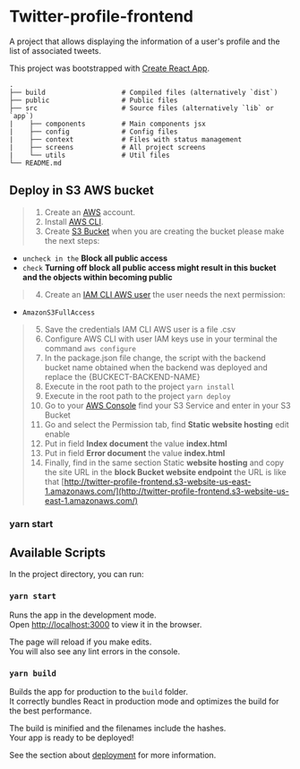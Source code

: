# Twitter-profile-frontend

A project that allows displaying the information of a user's profile and the list of associated tweets.

This project was bootstrapped with [Create React App](https://github.com/facebook/create-react-app).


    .
    ├── build                   # Compiled files (alternatively `dist`)
    ├── public                  # Public files
    ├── src                     # Source files (alternatively `lib` or `app`)
    |    ├── components         # Main components jsx
    |    ├── config             # Config files
    |    ├── context            # Files with status management
    |    ├── screens            # All project screens
    |    └── utils              # Util files
    └── README.md

## Deploy in S3 AWS bucket

> 1.   Create an [AWS](https://aws.amazon.com/free/) account.
> 2.   Install [AWS CLI]( https://aws.amazon.com/cli/).
> 3.   Create [S3 Bucket](https://docs.aws.amazon.com/es_es/AmazonS3/latest/userguide/creating-bucket.html) when you are creating the bucket please make the next steps:
-  `uncheck in the` **Block all public access**
-  `check` **Turning off block all public access might result in this bucket and the objects within becoming public**
> 4.   Create an [IAM CLI AWS user](https://docs.aws.amazon.com/IAM/latest/UserGuide/id_users_create.html#id_users_create_cliwpsapi) the user needs the next permission:
- `AmazonS3FullAccess`
> 5.   Save the credentials IAM CLI AWS user is a file .csv
> 6.   Configure AWS CLI with user IAM keys use in your terminal the command `aws configure`
> 7.   In the package.json file change, the script with the backend bucket name obtained when the backend was deployed and replace the {BUCKECT-BACKEND-NAME}
> 8.   Execute in the root path to the project `yarn install`
> 9.   Execute in the root path to the project `yarn deploy`
> 10. Go to your [AWS Console](https://console.aws.amazon.com/console/) find your S3 Service and enter in your S3 Bucket
> 11.  Go and select the Permission tab, find **Static website hosting** edit enable
> 12. Put in field **Index document** the value **index.html**
> 13. Put in field **Error document** the value **index.html**
> 14. Finally, find in the same section Static **website hosting** and copy the site URL in the **block Bucket website endpoint** the URL is like that [http://twitter-profile-frontend.s3-website-us-east-1.amazonaws.com/](http://twitter-profile-frontend.s3-website-us-east-1.amazonaws.com/)

### yarn start

## Available Scripts

In the project directory, you can run:

### `yarn start`

Runs the app in the development mode.\
Open [http://localhost:3000](http://localhost:3000) to view it in the browser.

The page will reload if you make edits.\
You will also see any lint errors in the console.

### `yarn build`

Builds the app for production to the `build` folder.\
It correctly bundles React in production mode and optimizes the build for the best performance.

The build is minified and the filenames include the hashes.\
Your app is ready to be deployed!

See the section about [deployment](https://facebook.github.io/create-react-app/docs/deployment) for more information.
